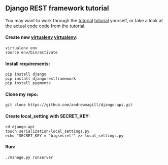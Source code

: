 ## Django REST framework tutorial

You may want to work through the [tutorial] [tutorial] yourself, or take a look at the actual [code] [code] from the tutorial.

#### Create new [virtualenv] [virtualenv]:

    virtualenv env
    source env/bin/activate

#### Install requirements:

    pip install django
    pip install djangorestframework
    pip install pygments

#### Clone my repo:

    git clone https://github.com/andrewmagill/django-api.git

#### Create local_setting with SECRET_KEY:

    cd django-api
    touch serialization/local_settings.py
    echo "SECRET_KEY = 'bigsecret'" >> local_settings.py

#### Run:

    ./manage.py runserver

[tutorial]: http://www.django-rest-framework.org/#tutorial
[code]: https://github.com/tomchristie/rest-framework-tutorial
[virtualenv]: https://virtualenv.pypa.io/en/latest/index.html
